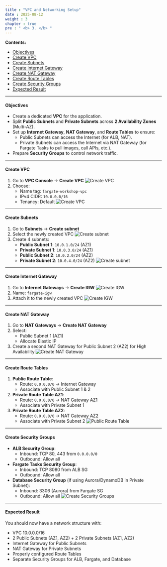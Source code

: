 ```yaml
---
title : "VPC and Networking Setup"
date : 2025-08-12
weight : 3
chapter : true
pre : " <b> 3. </b> "
---
```


**Contents:**
- [Objectives](#objectives)
- [Create VPC](#create-vpc)
- [Create Subnets](#create-subnets)
- [Create Internet Gateway](#create-internet-gateway)
- [Create NAT Gateway](#create-nat-gateway)
- [Create Route Tables](#create-route-tables)
- [Create Security Groups](#create-security-groups)
- [Expected Result](#expected-result)

---

#### Objectives
- Create a dedicated **VPC** for the application.
- Split **Public Subnets** and **Private Subnets** across **2 Availability Zones** (Multi-AZ).
- Set up **Internet Gateway**, **NAT Gateway**, and **Route Tables** to ensure:
  - Public Subnets can access the Internet (for ALB, NAT).
  - Private Subnets can access the Internet via NAT Gateway (for Fargate Tasks to pull images, call APIs, etc.).
- Prepare **Security Groups** to control network traffic.

---

#### Create VPC
1. Go to **VPC Console** → **Create VPC**
![Create VPC](https://trungquangnguyeen.github.io/Serverless-Container-Orchestration/images/03/01.png)
2. Choose:
   - Name tag: `fargate-workshop-vpc`
   - IPv4 CIDR: `10.0.0.0/16`
   - Tenancy: Default
![Create VPC](https://trungquangnguyeen.github.io/Serverless-Container-Orchestration/images/03/02.png)

---

#### Create Subnets
1. Go to **Subnets** → **Create subnet**
2. Select the newly created VPC
![Create subnet](https://trungquangnguyeen.github.io/Serverless-Container-Orchestration/images/03/03.png)
3. Create 4 subnets:
   - **Public Subnet 1**: `10.0.1.0/24` (AZ1)
   - **Private Subnet 1**: `10.0.3.0/24` (AZ1)
   - **Public Subnet 2**: `10.0.2.0/24` (AZ2)
   - **Private Subnet 2**: `10.0.4.0/24` (AZ2)
![Create subnet](https://trungquangnguyeen.github.io/Serverless-Container-Orchestration/images/03/04.png)

---

#### Create Internet Gateway
1. Go to **Internet Gateways** → **Create IGW**
![Create IGW](https://trungquangnguyeen.github.io/Serverless-Container-Orchestration/images/03/05.png)
2. Name: `fargate-igw`
3. Attach it to the newly created VPC
![Create IGW](https://trungquangnguyeen.github.io/Serverless-Container-Orchestration/images/03/06.png)

---

#### Create NAT Gateway
1. Go to **NAT Gateways** → **Create NAT Gateway**
2. Select:
   - Public Subnet 1 (AZ1)
   - Allocate Elastic IP
3. Create a second NAT Gateway for Public Subnet 2 (AZ2) for High Availability
![Create NAT Gateway](https://trungquangnguyeen.github.io/Serverless-Container-Orchestration/images/03/07.png)

---

#### Create Route Tables
1. **Public Route Table**:
   - Route: `0.0.0.0/0` → Internet Gateway
   - Associate with Public Subnet 1 & 2
2. **Private Route Table AZ1**:
   - Route: `0.0.0.0/0` → NAT Gateway AZ1
   - Associate with Private Subnet 1
3. **Private Route Table AZ2**:
   - Route: `0.0.0.0/0` → NAT Gateway AZ2
   - Associate with Private Subnet 2
![Public Route Table](https://trungquangnguyeen.github.io/Serverless-Container-Orchestration/images/03/08.png)

---

#### Create Security Groups
- **ALB Security Group**:
  - Inbound: TCP 80, 443 from `0.0.0.0/0`
  - Outbound: Allow all
- **Fargate Tasks Security Group**:
  - Inbound: TCP 8080 from ALB SG
  - Outbound: Allow all
- **Database Security Group** (if using Aurora/DynamoDB in Private Subnet):
  - Inbound: 3306 (Aurora) from Fargate SG
  - Outbound: Allow all
![Create Security Groups](https://trungquangnguyeen.github.io/Serverless-Container-Orchestration/images/03/09.png)

---

#### Expected Result
You should now have a network structure with:
- VPC 10.0.0.0/16
- 2 Public Subnets (AZ1, AZ2) + 2 Private Subnets (AZ1, AZ2)
- Internet Gateway for Public Subnets
- NAT Gateway for Private Subnets
- Properly configured Route Tables
- Separate Security Groups for ALB, Fargate, and Database

